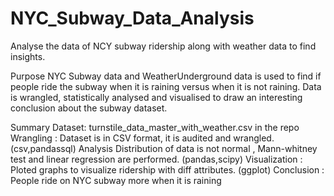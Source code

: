 # NYC_Subway_Data_Analysis
Analyse the data of NCY subway ridership along with weather data to find insights.

Purpose
NYC Subway data and WeatherUnderground data is used to find if people ride the subway when it is raining versus when it is not raining. Data is wrangled, statistically analysed and visualised to draw an interesting conclusion about the subway dataset.

Summary
Dataset: turnstile_data_master_with_weather.csv in the repo
Wrangling : Dataset is in CSV format, it is audited and wrangled. (csv,pandassql)
Analysis Distribution of data is not normal , Mann-whitney test and linear regression are performed. (pandas,scipy)
Visualization : Ploted graphs to visualize ridership with diff attributes. (ggplot)
Conclusion : People ride on NYC subway more when it is raining 
